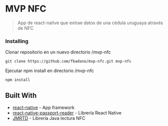# MVP NFC
> App de react-native que extrae datos de una cédula uruguaya através de NFC

### Installing

Clonar repositorio en un nuevo directorio /mvp-nfc

```
git clone https://github.com/fbadano/mvp-nfc.git mvp-nfc
```

Ejecutar npm install en directorio /mvp-nfc

```
npm install
```

## Built With

* [react-native](https://www.npmjs.com/package/react-native/) - App framework
* [react-native-passport-reader](https://www.npmjs.com/package/react-native-passport-reader) - Librería React Native
* [JMRTD](https://jmrtd.org/) - Librería Java lectura NFC
